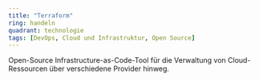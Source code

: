 ```yaml
---
title: "Terraform"
ring: handeln
quadrant: technologie
tags: [DevOps, Cloud und Infrastruktur, Open Source]
---
```


Open-Source Infrastructure-as-Code-Tool für die Verwaltung von Cloud-Ressourcen über verschiedene Provider hinweg.
